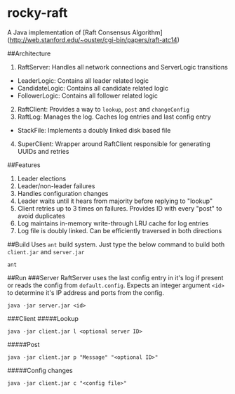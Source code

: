# rocky-raft
A Java implementation of [Raft Consensus Algorithm] (http://web.stanford.edu/~ouster/cgi-bin/papers/raft-atc14)

##Architecture
1. RaftServer: Handles all network connections and ServerLogic transitions
  * LeaderLogic: Contains all leader related logic
  * CandidateLogic: Contains all candidate related logic
  * FollowerLogic: Contains all follower related logic
2. RaftClient: Provides a way to `lookup`, `post` and `changeConfig`
3. RaftLog: Manages the log. Caches log entries and last config entry
  * StackFile: Implements a doubly linked disk based file
4. SuperClient: Wrapper around RaftClient responsible for generating UUIDs and retries

##Features
1. Leader elections
2. Leader/non-leader failures
3. Handles configuration changes
4. Leader waits until it hears from majority before replying to "lookup"
5. Client retries up to 3 times on failures. Provides ID with every "post" to avoid duplicates
6. Log maintains in-memory write-through LRU cache for log entries
7. Log file is doubly linked. Can be efficiently traversed in both directions

##Build
Uses `ant` build system. Just type the below command to build both `client.jar` and `server.jar`
```
ant
```

##Run
###Server
RaftServer uses the last config entry in it's log if present or reads the config from `default.config`. Expects an integer argument `<id>` to determine it's IP address and ports from the config.
```
java -jar server.jar <id>
```

###Client
#####Lookup
```
java -jar client.jar l <optional server ID>
```
#####Post
```
java -jar client.jar p "Message" "<optional ID>"
```
#####Config changes
```
java -jar client.jar c "<config file>"
```